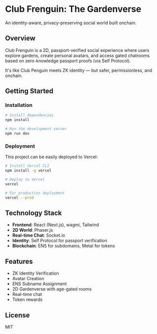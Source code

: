 # Club Frenguin: The Gardenverse

An identity-aware, privacy-preserving social world built onchain.

## Overview

Club Frenguin is a 2D, passport-verified social experience where users explore gardens, create personal avatars, and access gated chatrooms based on zero-knowledge passport proofs (via Self Protocol).

It's like Club Penguin meets ZK identity — but safer, permissionless, and onchain.

## Getting Started

### Installation

```bash
# Install dependencies
npm install

# Run the development server
npm run dev
```

### Deployment

This project can be easily deployed to Vercel:

```bash
# Install Vercel CLI
npm install -g vercel

# Deploy to Vercel
vercel

# For production deployment
vercel --prod
```

## Technology Stack

- **Frontend**: React (Next.js), wagmi, Tailwind
- **2D World**: Phaser.js
- **Real-time Chat**: Socket.io
- **Identity**: Self Protocol for passport verification
- **Blockchain**: ENS for subdomains, Metal for tokens

## Features

- ZK Identity Verification
- Avatar Creation
- ENS Subname Assignment
- 2D Gardenverse with age-gated rooms
- Real-time chat
- Token rewards

## License

MIT
